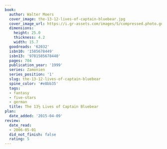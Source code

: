 ```yaml
---
book:
  author: Walter Moers
  cover_image: the-13-12-lives-of-captain-bluebear.jpg
  cover_image_url: https://i.gr-assets.com/images/S/compressed.photo.goodreads.com/books/1388176963l/62032.jpg
  dimensions:
    height: 25.0
    thickness: 4.2
    width: 15.7
  goodreads: '62032'
  isbn10: '1585678449'
  isbn13: '9781585678440'
  pages: 704
  publication_year: '1999'
  series: Zamonien
  series_position: '1'
  slug: the-13-12-lives-of-captain-bluebear
  spine_color: '#e8bb35'
  tags:
  - fantasy
  - five-stars
  - german
  title: The 13½ Lives of Captain Bluebear
plan:
  date_added: '2015-04-09'
review:
  date_read:
  - 2006-05-01
  did_not_finish: false
  rating: 5
---
```


